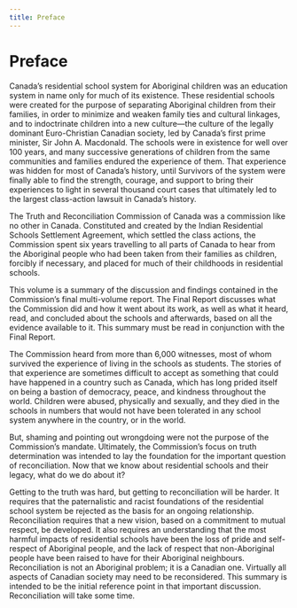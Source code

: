 ```yaml
---
title: Preface
---
```


# Preface

Canada’s residential school system for Aboriginal children was an education system in name only for much of its existence. These residential schools were created for the purpose of separating Aboriginal children from their families, in order to minimize and weaken family ties and cultural linkages, and to indoctrinate children into a new culture—the culture of the legally dominant Euro-Christian Canadian society, led by Canada’s first prime minister, Sir John A. Macdonald. The schools were in existence for well over 100 years, and many successive generations of children from the same communities and families endured the experience of them. That experience was hidden for most of Canada’s history, until Survivors of the system were finally able to find the strength, courage, and support to bring their experiences to light in several thousand court cases that ultimately led to the largest class-action lawsuit in Canada’s history.

The Truth and Reconciliation Commission of Canada was a commission like no other in Canada. Constituted and created by the Indian Residential Schools Settlement Agreement, which settled the class actions, the Commission spent six years travelling to all parts of Canada to hear from the Aboriginal people who had been taken from their families as children, forcibly if necessary, and placed for much of their childhoods in residential schools.

This volume is a summary of the discussion and findings contained in the Commission’s final multi-volume report. The Final Report discusses what the Commission did and how it went about its work, as well as what it heard, read, and concluded about the schools and afterwards, based on all the evidence available to it. This summary must be read in conjunction with the Final Report.

The Commission heard from more than 6,000 witnesses, most of whom survived the experience of living in the schools as students. The stories of that experience are sometimes difficult to accept as something that could have happened in a country such as Canada, which has long prided itself on being a bastion of democracy, peace, and kindness throughout the world. Children were abused, physically and sexually, and they died in the schools in numbers that would not have been tolerated in any school system anywhere in the country, or in the world.

But, shaming and pointing out wrongdoing were not the purpose of the Commission’s mandate. Ultimately, the Commission’s focus on truth determination was intended to lay the foundation for the important question of reconciliation. Now that we know about residential schools and their legacy, what do we do about it?

Getting to the truth was hard, but getting to reconciliation will be harder. It requires that the paternalistic and racist foundations of the residential school system be rejected as the basis for an ongoing relationship. Reconciliation requires that a new vision, based on a commitment to mutual respect, be developed. It also requires an understanding that the most harmful impacts of residential schools have been the loss of pride and self-respect of Aboriginal people, and the lack of respect that non-Aboriginal people have been raised to have for their Aboriginal neighbours. Reconciliation is not an Aboriginal problem; it is a Canadian one. Virtually all aspects of Canadian society may need to be reconsidered. This summary is intended to be the initial reference point in that important discussion. Reconciliation will take some time.

